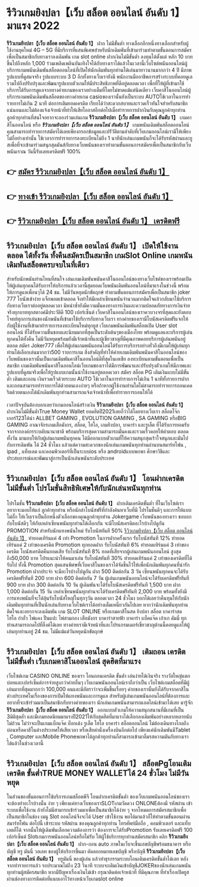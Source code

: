 # รีวิวเกมยิงปลา【เว็บ สล็อต ออนไลน์ อันดับ 1】  มาแรง 2022

**รีวิวเกมยิงปลา【เว็บ สล็อต ออนไลน์ อันดับ 1】** ฝาก ไม่มีขั้นต่ำ  ทางเลือกอีกหนึ่งทางเลือกสำหรับผู้ใช้งานยุคใหม่ 4G – 5G ที่มีบริการที่แสนพิเศษสำหรับนักเดิมพันที่เข้ามาร่วมทำตามขั้นตอนการสมัครเพื่อเป็นสมาชิกกับทางเราลงเดิมพัน เกม slot online ฝากเงินไม่มีขั้นต่ำ ลงทุนได้ตั้งแต่ หลัก 10 บาทขึ้นไปถึงหลัก 1,000 ร่วมเพลิดเพลินบันเทิงใจได้กับทางเราได้แล้วในเวลานี้เว็บไซต์พนันออนไลน์ผู้บริการเกมพนันเดิมพันสล็อตออนไลน์ที่เปิดให้นักเดิมพันทุกท่านได้เล่นมายาวนานมากกว่า 4 ปี มีภาพรูปแบบที่ดูสมจจริง รูปแบบระบบ 3 D
อีกทั้งทางเว็บเรายังมี พนักงานมืออาชีพการสร้างระบบที่คอยดูเล  รวมไปถึงปรับปรุงและพัฒนารูปแบบตัวเกมให้มีประสิทธิภาพที่ดีอยู่ตลอดเวลา เพื่อที่ให้ผู้ที่เข้ามาใช้บริการได้รับการดูแลจากทางค่ายเกมของเราอย่างเต็มที่โดยไม่ขาดแม้แต่นิดเดียว เว็บคาสิโนออนไลน์ผู้บริการเกมพนันเดิมพันสล็อตของทางค่ายเกม casioของเรานั้นยังเป็นระบบ AUTOใช้เวลาในการทำรายการไม่เกิน 2 นาที ต่อการเติมยอดเครดิต เรียกได้ว่าสะดวกสบายและรวดเร็วทันใจสำหรับสมาชิกแน่นอนและไม่ต้องแจ้งเจ้าหน้าที่ทำให้เสียโอกาสอีกต่อไปเมื่อทำรายการฝากงินกับคุณลูกค้าทุกท่าน
ลูกค้าทุกท่านที่สนใจอยากจะลองร่วมเล่นเกม **รีวิวเกมยิงปลา【เว็บ สล็อต ออนไลน์ อันดับ 1】** เกมคาสิโนออนไลน์ หรือ ***รีวิวเกมยิงปลา【เว็บ สล็อต ออนไลน์ อันดับ 1】*** เกมพนันเดิมพันสล็อตออนไลน์คุณสามารถทำรายการสมัครได้เลยเพียงกรอกข้อมูลและปรัวัติตามลำดับที่เว็บเกมออนไลน์เรามีให้เพียงไม่กี่อย่างเท่านั้น ใช้เวลาการทำรายการลงทะเบียนไม่ถึง 1 นาทีนักเล่นเกมพนันก็จะได้รับรหัสผ่านและยูสเพื่อที่จะเข้ามาร่วมสนุกสุดมันส์กับทางเว็บพนันของเราทำตามขั้นตอนการสมัครเพื่อเป็นสมาชิกกับเว็บพนันเราณ วันนี้รับเลยเครดิตฟรี 100%

## 👉 [สมัคร รีวิวเกมยิงปลา【เว็บ สล็อต ออนไลน์ อันดับ 1】](https://archa888.com/)
## 👉 [ทางเข้า รีวิวเกมยิงปลา【เว็บ สล็อต ออนไลน์ อันดับ 1】](https://archa888.com/)
## 👉 [รีวิวเกมยิงปลา【เว็บ สล็อต ออนไลน์ อันดับ 1】 เครดิตฟรี](https://archa888.com/)

## รีวิวเกมยิงปลา【เว็บ สล็อต ออนไลน์ อันดับ 1】 เปิดให้ใช้งานตลอด ได้ทั้งวัน ทั้งคืนสมัครเป็นสมาชิก เกมSlot Online เกมพนันเดิมพันสล็อตครบจบในที่เดียว

สำหรับนักพนันท่านไหนที่สนใจ เล่นเกมเดิมพันพนันคาสิโนออนไลน์ของทางเว็บไซต์ของเราพร้อมเปิดให้ผู้เล่นทุกคนได้รับการให้บริการแล้วเวลานี้สุดยอดเว็บพนันเดิมพันออนไลน์ที่มาแรงในช่วงนี้ พร้อมให้การดูแลเพื่อนๆได้ 24 ชม. ไม่มีวันหยุดนักขัตฤกษ์ ทำตามขั้นตอนการสมัครเพื่อเป็นสมาชิก joker 777 โบนัสเข้าง่าย แจ็กพอตเข้าตลอด จึงทำให้มีเหล่าเซียนพนันจำนวนมากติดใจแล้วกลับมาใช้บริการกับทางเว็บเราต่ออยู่ตลอดเวลา มิหนำซ้ำยังมีความมั่นคงทางการเงินและความปลอดภัยทางการเงินจ่ายจริงทุกบาททุกสตางค์มีประวัติดี 100 เปอร์เซ็นต์ เว็บคาสิโนออนไลน์ของเราควบวงจรที่สุดและยังตอบโจทย์ทุกการเล่นของนักพนันที่เข้ามาใช้บริการกับทางเว็บเรา
ทางค่ายของเรามีโบนัสเครดิตฟรีแจกให้กับผู้ใช้งานที่เข้ามาทำรายการลงทะเบียนใหม่ทุกยูส เว็บเกมพนันเดิมพันสล็อตเปิด User slot ออนไลน์ ที่ได้รับความชื่นชอบและนิยมมากที่สุดเป็นระดับต้นๆของเมืองไทย พร้อมดูแลและบริการผู้เล่นทุกคนได้ทั้งคืน ไม่มีวันหยุดพร้อมยังมีเจ้าหน้าที่และผู้เชี่ยวชาญที่มีคุณภาพคอยบริการผู้เล่นพนันอยู่ตลอด สมัคร Joker777 เพื่อให้ผู้เล่นเกมพนันออนไลน์ได้รับการบริการอย่างทั่วถึงมีเกมให้ผู้เล่นทุกท่านได้เลือกเล่นมากกว่า500 รายการเกม
สิ่งสำคัญที่ทำให้ค่ายเกมเดิมพันพนันคาสิโนออนไลน์ของเว็บพนันของเรานั้นเป็นเกมเดิมพันคาสิโนออนไลน์ดีที่สุดในเอเชีย ลงทะเบียนตามขั้นตอนเพื่อเป็นสมาชิก  เกมเดิมพันพนันคาสิโนออนไลน์เว็บเกมของเราได้มีการพัฒนาและปรับปรุงตัวเกมให้มีภาพและรูปแบบที่ดูสมจริงเพื่อให้รูปแบบเกมนั้นน่าใช้งานอยู่ตลอดเวลา สมัคร สล็อต PG เติมเงินแบบไม่มีขั้นต่ำ เติมและถอน เงินรวดเร็วด้วยระบบ AUTO ใช้เวลาในการทำรายการไม่เกิน 1 นาทีทั้งรายการฝากและถอนสามารถทำรายการได้ด้วยตนเองง่ายๆ หรือถ้าหากผู้ใช้งานท่านใดไม่สามารถทำรายการถอนเคดริตด้วยตนเองได้นักเดิมพันทุกท่านสามารถแจ้งเจ้าหน้าที่เพื่อทำรายการถอนให้ได้

เวลาปัจจุบันต้องบอกเลยว่าเกมออนไลน์สร้างเงิน **รีวิวเกมยิงปลา【เว็บ สล็อต ออนไลน์ อันดับ 1】** ฝากเงินไม่มีขั้นต่ำTrue Money Wallet ยอดฮิตปี2021เลยก็ว่าได้โดยทางเว็บเรา สล็อตโจ๊กเกอร์123ได้นำ ALLBET GAMING , EVOLUTION GAMING , SA GAMING หรือBIG GAMING อาณาจักรเกมเสือมังกร, สล็อต, ไฮโล, เกมยิงปลา, บาคาร่า และรูเล็ต ที่ได้รับการยอมรับจากจากองค์กรระบดับนานาชาติ พร้อมบริการสุดความสามารถมั่นคงและรวดเร็วคอยให้คำตอบ ตลอดทั้งวัน มามอบให้กับผู้เล่นเกมพนันทุกคน ได้มีออกแบบตัวเกมที่ให้ความสนุกสุดเร้าใจสนุกและมันไปกับการเดิมพัน ได้ 24 ชั่วโมง แล้วแต่ความสะดวกของนักเล่นเกมพนันทุกท่านผ่านบนสมาร์ทโฟน , ipad , แท็บเลต และคอมพิวเตอร์ที่เป็นระบบios หรือ androidแบบพกพา ศึกษาวิธีและประสบการณ์และพัฒนาสู่การเป็นนักเล่นพนันระดับประเทศ

## รีวิวเกมยิงปลา【เว็บ สล็อต ออนไลน์ อันดับ 1】 โอนฝากเครดิตไม่มีขั้นต่ำ โปรโมชั่นสิทธิพิเศษให้กับนักเล่นพนันทุกท่าน

โปรโมชั่น **รีวิวเกมยิงปลา【เว็บ สล็อต ออนไลน์ อันดับ 1】** ฝากเติมเครดิตขั้นต่ำ ที่ในเว็บไซต์เราอยากจะมอบให้แก่  ลูกค้าทุกท่าน หรือนักล่าโบนัสฟรีที่กำลังค้นหาเว็บที่มี โปรโมชั่นดีๆ และการให้แบบไม่กั๊ก ให้เว็บเราเป็นอีกหนึ่งตัวเลือกของคุณลูกค้าทุกท่าน Jokergame เว็บพนันของทางเรา ขอบอกกับโบนัสดีๆ ให้กับเหล่าเซียนพนันทุกท่านได้เลือกกัน จะมีโบนัสเครดิตอะไรบ้างไปดูกัน
 PROMOTION สำหรับนักแทงพนันใหม่ รับโบนัสทันที 50% [รีวิวเกมยิงปลา【เว็บ สล็อต ออนไลน์ อันดับ 1】](https://archa888.com/) ทำยอดเทิร์นแค่ 4 เท่า
 Promotion ในการฝากครั้งแรก รับโบนัสทันที 12% ทำยอดเทิร์นแค่ 2 เท่าของเครดิต
 Promotion ทุกยอดฝาก รับโบนัสทันที 6% ทำยอดเทิร์นแค่ 3 เท่าของเครดิต
โบนัสเครดิตคืนยอดเสีย รับโบนัสทันที 8% ยอดที่เสียจากผู้เล่นเกมพนันออนไลน์ สูงสุดถึง50,000 บาท
โปรแนะนำให้คนมาเล่น รับโบนัสทันที 30% ทำยอดเทิร์นแค่ 2 เท่าของเครดิตที่ได้รับไป
ทั้งนี้ Promotion สุดแสนพิศษที่เว็บคาสิโนของเราได้จัดขึ้นไว้ให้เพื่อนักเดิมพันทุกคนที่น่ารัก  Promotion ฝากประจำ จะมีอะไรบ้างไปดูกัน
ฝาก 500 ติดต่อกัน 3 วัน เซียนพนันทุกคนจะได้รับเครดิตฟรีทันที 200 บาท
ฝาก 600 ติดต่อกัน 7 วัน ผู้เล่นเกมพนันออนไลน์จะได้รับเครดิตฟรีทันที 900 บาท
ฝาก 300 ติดต่อกัน 10 วัน ผู้เดิมพันจะได้รับโบนัสเครดิตฟรีทันที 1,500 บาท
ฝาก 1,000 ติดต่อกัน 15 วัน เหล่าเซียนพนันทุกท่านจะได้รับเครดิตฟรีทันที 2,000 บาท
พร้อมทั้งยังมีการแทงพนันที่จะได้ลุ้นรับโบนัสใหญ่ในทุกๆวัน ตลอดเวลา 24 ชั่วโมง บอกได้เลยว่าคืนทุนให้กับนักเดิมพันทุกท่านที่เป็นนักเล่นกับทางเว็บไซต์เราได้อย่างเต็มเหนี่ยวกันไปเลย หากว่านักเดิมพันทุกท่านติดใจและอยากจะลงเดิมพัน เกม SLOT ONLINE  หรือเกมคาสิโนสด ยิงปลา สล็อต บาคาร่าสด ไฮโล กำถั่ว ไพ่แคง ปั่นแปะ ไพ่สามกอง เสือมังกร บาคาร่าสายฟ้า บาคาร่า แบ็คแจ๊ค เก้าเก ดัมมี่ ทุกท่านสามารถกดไปที่ลิ้งค์ได้เลย ทางค่ายเรามีเจ้าหน้าที่และโปรแกรมเมอร์เชี่ยวชาญด้านนี้คอยดูแลให้ผู้เล่นทุกท่านอยู่ 24 ชม. ไม่มีแม้แต่วันหยุดนักขัตฤกษ์

## รีวิวเกมยิงปลา【เว็บ สล็อต ออนไลน์ อันดับ 1】 เติมถอน เครดิตไม่มีขั้นต่ำ  เว็บเกมคาสิโนออนไลน์ สุดฮิตที่มาแรง

เว็บไซต์เกม CASINO ONLINE ของเรา โอนถอนเครดิต ขั้นต่ำ เล่นง่ายได้เงินจริง รางวัลใหญ่แตกบ่อยและเปอร์เซ็นต์การจ่ายสูงกว่าค่ายอื่นๆ เว็บเกมพนันออนไลน์เราถือว่าเป็น เว็บไซต์เกมสล็อตที่มีผู้เล่นมากที่สุดมากกว่า 100,000 คนและมีอัตราว่าจะเพิ่มขึ้นเรื่อยๆ ค่ายของเรานั้นยังได้รับจากคาสิโนต่างประเทศในเรื่องของการเปิดให้แทงพนันและการดูแล สำหรับผู้เล่นเกมพนันออนไลน์ที่ต้องการและอยากที่จะเข้าร่วมมาเป็นสมาชิกกับทางค่ายของเรา นักเล่นเกมพนันสามารถแอดไลน์เข้ามาได้เลย
	มารู้จัก **รีวิวเกมยิงปลา【เว็บ สล็อต ออนไลน์ อันดับ 1】** ออกแบบตัวเกมให้ความสนุกสนานที่มีเกมที่เป็น 3มิติสุดล้ำ และมีเกมยอดนิยมมาแรงปี2021ให้กับสุดฮิตที่มาแรงได้เลือกลงเดิมพันอย่างหลากหลายนับไม่ถ้วน  ไม่ว่าจะเป็นเกมแบ็กแจ๊ค ป๊อกเด้ง รูเล็ต ไฮโล บาคาร่า สล็อตออนไลน์ ไม่ต้องเดินทางไกลถึงบ่อนหรือคาสิโนต่างประเทศให้เสียเวลา หรือเสียค่านั่งเครื่องบินอีกต่อไป เพียงแค่นักเดิมพันมีTablet , Computer และMobile Phoneพกพาได้ลูกค้าทุกท่านก็สามารถเข้ามาลิ้มรสความมันกับทางเราได้แล้วในช่วงเวลานี้

## รีวิวเกมยิงปลา【เว็บ สล็อต ออนไลน์ อันดับ 1】 สล็อตPgโอนเติมเครดิต ขั้นต่ำTRUE MONEY WALLETได้ 24 ชั่วโมง ไม่มีวันหยุด

ในส่วนของขั้นตอนการใช้บริการเกมสล็อตพีจี โอนฝากเครดิตขั้นต่ำ ของเว็บเกมพนันออนไลน์ของเรา จะต้องทำอะไรบ้างนั้น ง่าย ๆ เพียงแค่ทางเว็บของเราSLOTเกมวัดดวง ONLONEต้องมี รหัสผ่าน เข้าระบบเพื่อใช้งาน ถ้ายังไม่มีสามารถเข้าร่วมมาเพื่อเป็นสมาชิกได้ง่าย ๆ จากโหมดการสมัครสมาชิกเพื่อเป็นสมาชิกในช่อง เมนู Slot ออนไลน์จึงจะได้ User เข้าใช้งาน พอได้มาแล้วก็ให้ทำตามขั้นตอนผ่านสมาร์ทโฟน ต่อไปนี้
เข้าระบบ รหัสผ่าน  ของคุณลูกค้าทุกท่าน โทรศัพท์มือถือ , คอมพิวเตอร์ และแท็บเลตก็ได้
จากนั้นให้ผู้เดิมพันเลือกความต้องการว่า ต้องการจะได้รับPromotion รับเลยเครดิตฟรี 100 เปอร์เซ็นต์ Slotเกมการพนันออนไลน์หรือไม่รับ
ให้ผู้ใช้บริการทุกท่านสมัครสมาชิก คลิก **รีวิวเกมยิงปลา【เว็บ สล็อต ออนไลน์ อันดับ 1】** ฝาก-ถอน auto ภาพในเว็บจะขึ้นเลขบัญชีพร้อมธนาคาร หรือบัญชี ทรู มันนี่ วอเลท ของผู้ให้บริการขึ้นมา
คัดลอกหมายเลขบัญชี หรือบัญชี **รีวิวเกมยิงปลา【เว็บ สล็อต ออนไลน์ อันดับ 1】** ทรูมันนี่ ของผู้เล่น แล้วทำธุรกรรมระบบโอนเติมเครดิตขั้นต่ำได้เลย
หลังจากทำรายการแล้ว รอประมาณไม่ถึง 23 วินาที ระบบจะเติมเงินเข้าบัญชีJOKERของนักเล่นเกมพนันทุกท่านผู้สมัครสมาชิก
หากมีปัญหาเรื่องเงินไม่เข้า กรุณาติดต่อเจ้าหน้าที่ ที่มีคุณภาพ ที่ทำเรื่องเปิดยูสผ่านช่องทางการติดต่อที่แนบเอาไว้ทางหน้าเว็บเกมslot online


